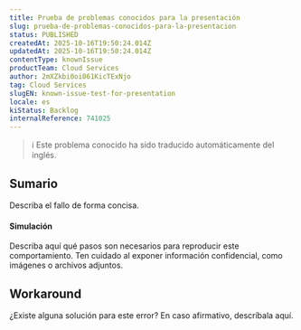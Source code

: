 ```yaml
---
title: Prueba de problemas conocidos para la presentación
slug: prueba-de-problemas-conocidos-para-la-presentacion
status: PUBLISHED
createdAt: 2025-10-16T19:50:24.014Z
updatedAt: 2025-10-16T19:50:24.014Z
contentType: knownIssue
productTeam: Cloud Services
author: 2mXZkbi0oi061KicTExNjo
tag: Cloud Services
slugEN: known-issue-test-for-presentation
locale: es
kiStatus: Backlog
internalReference: 741025
---
```


>ℹ️ Este problema conocido ha sido traducido automáticamente del inglés.

## Sumario


Describa el fallo de forma concisa.


#### Simulación


Describa aquí qué pasos son necesarios para reproducir este comportamiento.
Ten cuidado al exponer información confidencial, como imágenes o archivos adjuntos.

## Workaround


¿Existe alguna solución para este error? En caso afirmativo, descríbala aquí.



